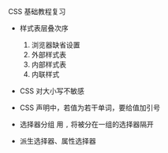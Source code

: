 CSS 基础教程复习

- 样式表层叠次序

    1. 浏览器缺省设置
    2. 外部样式表
    3. 内部样式表
    4. 内联样式

- CSS 对大小写不敏感

- CSS 声明中，若值为若干单词，要给值加引号

- 选择器分组
    用 `,` 将被分在一组的选择器隔开

- 派生选择器、属性选择器
